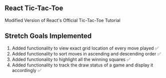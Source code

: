 ## React Tic-Tac-Toe
Modified Version of React's Official Tic-Tac-Toe Tutorial

## Stretch Goals Implemented
  1. Added functionality to view exact grid location of every move played ✅
  2. Added functionality to sort moves in ascending and descending order ✅
  3. Added functionality to highlight all the winning squares ✅
  4. Added functionality to track the draw status of a game and display it accordingly ✅
